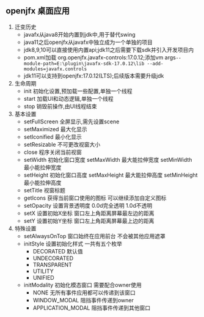 ## openjfx 桌面应用
1. 迁变历史
   - javafx从java8开始内置到jdk中,用于替代swing
   - java11之后openjfx从javafx中独立成为一个单独的项目
   - jdk8,9,10可以直接使用内置api;jdk11之后需要下载sdk并引入开发项目内
   - pom.xml加载 org.openjfx.javafx-controls:17.0.12;添加vm args``--module-path=E:\plugin\javafx-sdk-17.0.12\lib --add-modules=javafx.controls``
   - jdk11可以支持到openjfx:17.0.12(LTS);后续版本需要升级jdk
2. 生命周期
   - init 初始化设置,预加载一些配置,单独一个线程
   - start 加载UI和动态逻辑,单独一个线程
   - stop 销毁前操作,由UI线程结束
3. 基本设置
   - setFullScreen 全屏显示,需先设置scene
   - setMaximized 最大化显示
   - setIconified 最小化显示
   - setResizable 不可更改视窗大小
   - close 程序关闭当前视窗
   - setWidth 初始化窗口宽度 setMaxWidth 最大能拉伸宽度 setMinWidth 最小能拉伸宽度
   - setHeight 初始化窗口高度 setMaxHeight 最大能拉伸高度 setMinHeight 最小能拉伸高度
   - setTitle 视窗标题
   - getIcons 获得当前窗口使用的图标 可以继续添加自定义图标
   - setOpacity 设置背景透明度 0.0d完全透明 1.0d不透明
   - setX 设置初始X坐标 窗口左上角距离屏幕最左边的距离
   - setY 设置初始Y坐标 窗口左上角距离屏幕最上边的距离
4. 特殊设置
   - setAlwaysOnTop 窗口始终在应用前台 不会被其他应用遮罩
   - initStyle 设置初始化样式 一共有五个枚举
     - DECORATED  默认值
     - UNDECORATED 
     - TRANSPARENT
     - UTILITY
     - UNIFIED
   - initModality 初始化模态窗口 需要配合owner使用
     - NONE 无所有事件应用都可以传递到该窗口
     - WINDOW_MODAL 阻挡事件传递到owner
     - APPLICATION_MODAL 阻挡事件传递到其他窗口